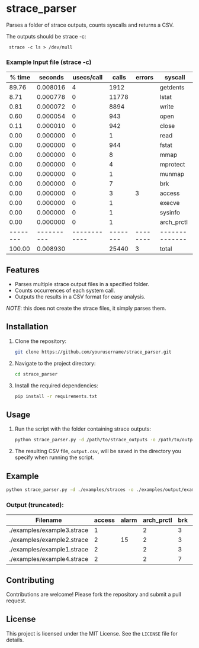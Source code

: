 # strace_parser
Parses a folder of strace outputs, counts syscalls and returns a CSV.

The outputs should be strace -c:

``` strace -c ls > /dev/null```

### Example Input file (strace -c)

| % time | seconds  | usecs/call | calls  | errors | syscall      |
|--------|----------|------------|--------|--------|--------------|
| 89.76  | 0.008016 | 4          | 1912   |        | getdents     |
| 8.71   | 0.000778 | 0          | 11778  |        | lstat        |
| 0.81   | 0.000072 | 0          | 8894   |        | write        |
| 0.60   | 0.000054 | 0          | 943    |        | open         |
| 0.11   | 0.000010 | 0          | 942    |        | close        |
| 0.00   | 0.000000 | 0          | 1      |        | read         |
| 0.00   | 0.000000 | 0          | 944    |        | fstat        |
| 0.00   | 0.000000 | 0          | 8      |        | mmap         |
| 0.00   | 0.000000 | 0          | 4      |        | mprotect     |
| 0.00   | 0.000000 | 0          | 1      |        | munmap       |
| 0.00   | 0.000000 | 0          | 7      |        | brk          |
| 0.00   | 0.000000 | 0          | 3      | 3      | access       |
| 0.00   | 0.000000 | 0          | 1      |        | execve       |
| 0.00   | 0.000000 | 0          | 1      |        | sysinfo      |
| 0.00   | 0.000000 | 0          | 1      |        | arch_prctl   |
|--------|----------|------------|--------|--------|--------------|
| 100.00 | 0.008930 |            | 25440  | 3      | total        |


## Features
- Parses multiple strace output files in a specified folder.
- Counts occurrences of each system call.
- Outputs the results in a CSV format for easy analysis.

*NOTE*: this does not create the strace files, it simply parses them.

## Installation
1. Clone the repository:
    ```bash
    git clone https://github.com/yourusername/strace_parser.git
    ```
2. Navigate to the project directory:
    ```bash
    cd strace_parser
    ```
3. Install the required dependencies:
    ```bash
    pip install -r requirements.txt
    ```

## Usage
1. Run the script with the folder containing strace outputs:
    ```bash
    python strace_parser.py -d /path/to/strace_outputs -o /path/to/output.csv -l label_to_apply (optional)
    ```
2. The resulting CSV file, `output.csv`, will be saved in the directory you specify when running the script.

## Example
```bash
python strace_parser.py -d ./examples/straces -o ./examples/output/example.csv
```
### Output (truncated):
| Filename                  | access | alarm | arch_prctl | brk | close | close_range | connect | execve | fcntl | futex | getdents64 |
|---------------------------|--------|-------|------------|-----|-------|-------------|---------|--------|-------|-------|------------|
| ./examples/example3.strace | 1      |       | 2          | 3   | 9     |             | 2       | 1      |       |       |            |
| ./examples/example2.strace | 2      | 15    | 2          | 3   | 9     |             | 1       | 10     |       |       |            |
| ./examples/example1.strace | 2      |       | 2          | 3   | 9     |             | 1       |        |       | 2     |            |
| ./examples/example4.strace | 2      |       | 2          | 7   | 21    | 1           | 2       | 1      |       | 17    |            |


## Contributing
Contributions are welcome! Please fork the repository and submit a pull request.

## License
This project is licensed under the MIT License. See the `LICENSE` file for details.